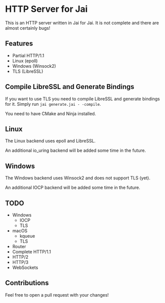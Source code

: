 # HTTP Server for Jai

This is an HTTP server written in Jai for Jai. It is not complete and there are almost certainly bugs!

## Features

- Partial HTTP/1.1
- Linux (epoll)
- Windows (Winsock2)
- TLS (LibreSSL)

## Compile LibreSSL and Generate Bindings

If you want to use TLS you need to compile LibreSSL and generate bindings for it. Simply run `jai generate.jai - -compile`.

You need to have CMake and Ninja installed.

## Linux

The Linux backend uses epoll and LibreSSL.

An additional io_uring backend will be added some time in the future.

## Windows

The Windows backend uses Winsock2 and does not support TLS (yet).

An additional IOCP backend will be added some time in the future.

## TODO

- Windows
  - IOCP
  - TLS
- macOS
  - kqueue
  - TLS
- Router
- Complete HTTP/1.1
- HTTP/2
- HTTP/3
- WebSockets

## Contributions

Feel free to open a pull request with your changes!
